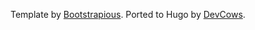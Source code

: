Template by [Bootstrapious](https://bootstrapious.com/universal-business-e-commerce-template). Ported to Hugo by [DevCows](https://github.com/devcows/hugo-universal-theme).
<!-- Not removing this link is part of the licence conditions of the template. Thanks for understanding :) -->

